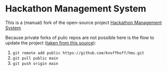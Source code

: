 # Hackathon Management System

This is a (manual) fork of the open-source project [Hackathon Management System](https://github.com/knoffhoff/hms)

Because private forks of pulic repos are not possible here is the flow to update the project ([taken from this source](https://stackoverflow.com/questions/10065526/github-how-to-make-a-fork-of-public-repository-private)):

1. `git remote add public https://github.com/knoffhoff/hms.git`
2. `git pull public main`
3. `git push origin main`
